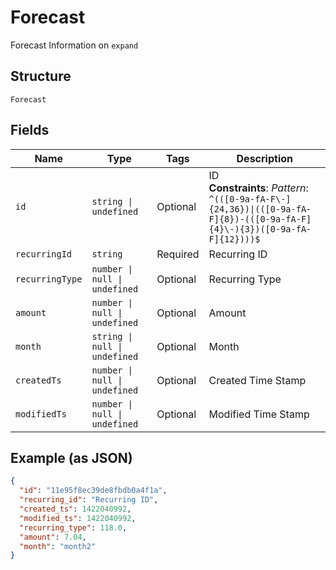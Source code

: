 
# Forecast

Forecast Information on `expand`

## Structure

`Forecast`

## Fields

| Name | Type | Tags | Description |
|  --- | --- | --- | --- |
| `id` | `string \| undefined` | Optional | ID<br>**Constraints**: *Pattern*: `^(([0-9a-fA-F\-]{24,36})\|(([0-9a-fA-F]{8})-(([0-9a-fA-F]{4}\-){3})([0-9a-fA-F]{12})))$` |
| `recurringId` | `string` | Required | Recurring ID |
| `recurringType` | `number \| null \| undefined` | Optional | Recurring Type |
| `amount` | `number \| null \| undefined` | Optional | Amount |
| `month` | `string \| null \| undefined` | Optional | Month |
| `createdTs` | `number \| null \| undefined` | Optional | Created Time Stamp |
| `modifiedTs` | `number \| null \| undefined` | Optional | Modified Time Stamp |

## Example (as JSON)

```json
{
  "id": "11e95f8ec39de8fbdb0a4f1a",
  "recurring_id": "Recurring ID",
  "created_ts": 1422040992,
  "modified_ts": 1422040992,
  "recurring_type": 118.0,
  "amount": 7.04,
  "month": "month2"
}
```

